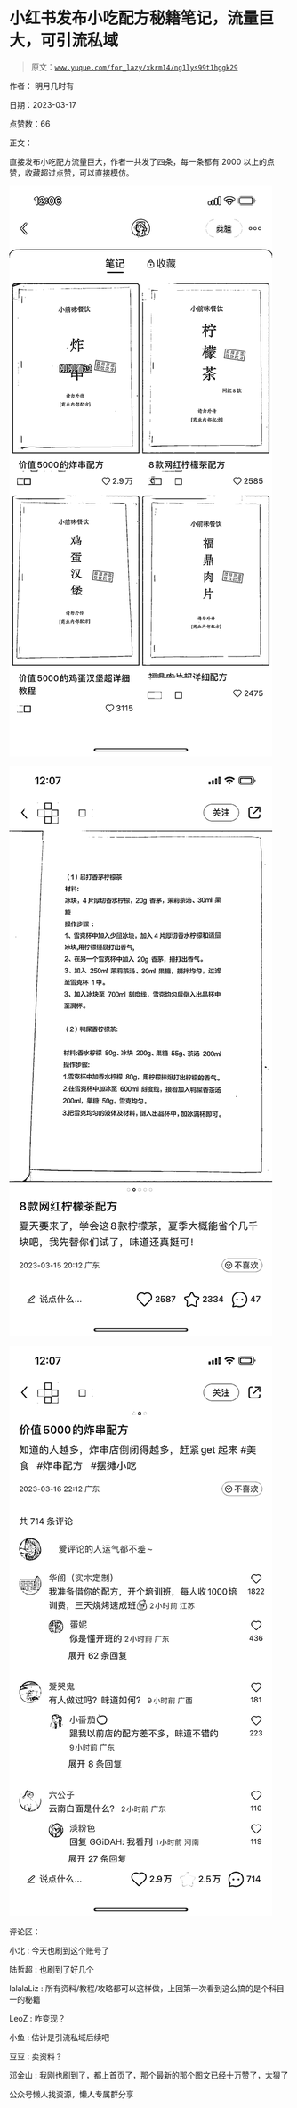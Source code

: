 # 小红书发布小吃配方秘籍笔记，流量巨大，可引流私域

> 原文：[`www.yuque.com/for_lazy/xkrm14/ng1lys99t1hggk29`](https://www.yuque.com/for_lazy/xkrm14/ng1lys99t1hggk29)



作者： 明月几时有



日期：2023-03-17



点赞数：66

<ne-hole id="u4d78ac78" data-lake-id="u4d78ac78">

正文：



直接发布小吃配方流量巨大，作者一共发了四条，每一条都有 2000 以上的点赞，收藏超过点赞，可以直接模仿。



![](img/d40ba4c7634121b7224f5f66a6db969f.png)



![](img/50f7b7c95a9573f4e9d7e9e45db06613.png)



![](img/75e009ea52b3a849afa880183a5becd6.png)

<ne-hole id="u54e0d06f" data-lake-id="u54e0d06f">

评论区：



小北 : 今天也刷到这个账号了



陆哲超 : 也刷到了好几个



lalalaLiz : 所有资料/教程/攻略都可以这样做，上回第一次看到这么搞的是个科目一的秘籍



LeoZ : 咋变现？



小鱼 : 估计是引流私域后续吧



豆豆 : 卖资料？



邓金山 : 我刚也刷到了，都上首页了，那个最新的那个图文已经十万赞了，太狠了

<ne-hole id="u3cfcc1f4" data-lake-id="u3cfcc1f4">

公众号懒人找资源，懒人专属群分享

</ne-hole></ne-hole></ne-hole>